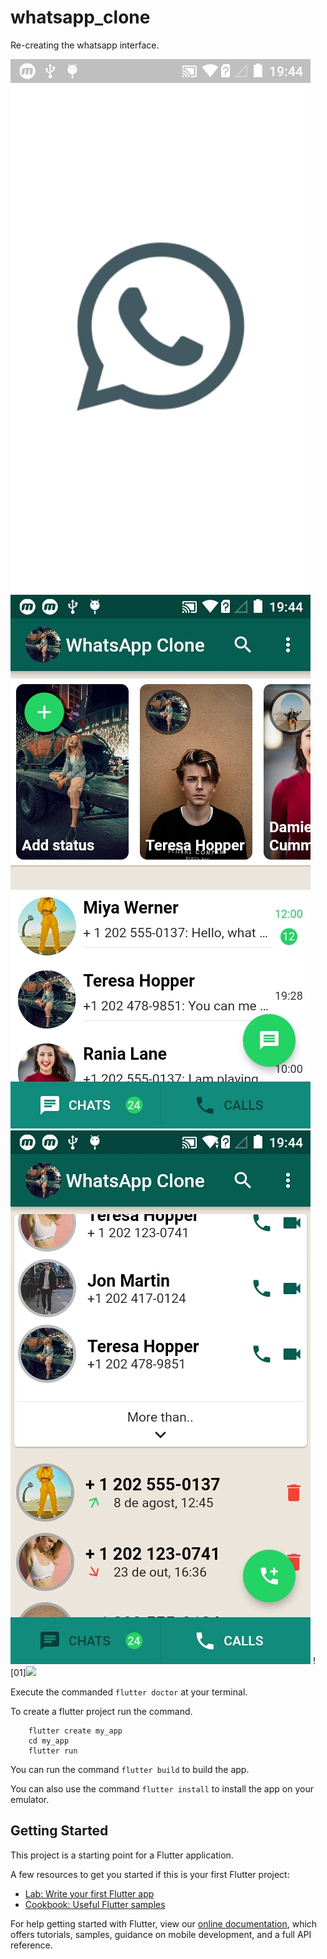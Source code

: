 # whatsapp_clone

Re-creating the whatsapp interface.

![SplashScreen](screenshot/01.jpg)
![Chat](screenshot/02.jpg)
![Call](screenshot/03.jpg)
![01]<img src='/screenshot/03.jpg height=60'>

Execute the commanded ``` flutter doctor ``` at your terminal.

To create a flutter project run the command.
```
    flutter create my_app
    cd my_app
    flutter run
```

You can run the command ``` flutter build ``` to build the app.

You can also use the command ``` flutter install ``` to install the app on your emulator.

## Getting Started

This project is a starting point for a Flutter application.

A few resources to get you started if this is your first Flutter project:

- [Lab: Write your first Flutter app](https://flutter.dev/docs/get-started/codelab)
- [Cookbook: Useful Flutter samples](https://flutter.dev/docs/cookbook)

For help getting started with Flutter, view our
[online documentation](https://flutter.dev/docs), which offers tutorials,
samples, guidance on mobile development, and a full API reference.
